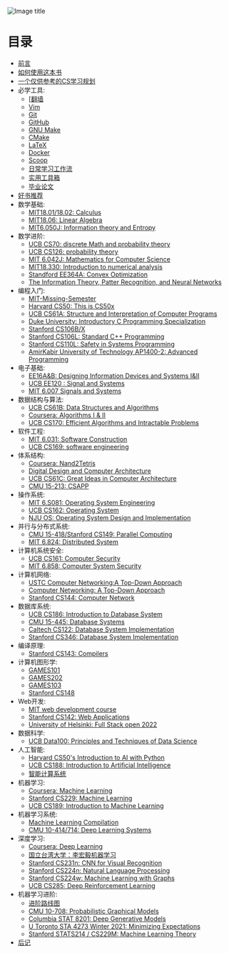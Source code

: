 ![Image title](https://comsci1024.github.io/cs-self-learning/images/title.png)

# 目录

  - [前言](前言)
  - [如何使用这本书](使用指南)
  - [一个仅供参考的CS学习规划](CS学习规划)
  - 必学工具:
      - [[翻墙](必学工具/翻墙.md)
      - [Vim](必学工具/Vim)
      - [Git](必学工具/Git)
      - [GitHub](必学工具/GitHub)
      - [GNU Make](必学工具/GNU_Make)
      - [CMake](必学工具/CMake)
      - [LaTeX](必学工具/LaTeX)
      - [Docker](必学工具/Docker)
      - [Scoop](必学工具/Scoop)
      - [日常学习工作流](必学工具/workflow)
      - [实用工具箱](必学工具/tools)
      - [毕业论文](必学工具/thesis)
  - [好书推荐](好书推荐)
  - 数学基础:
      - [MIT18.01/18.02: Calculus](数学基础/MITmaths)
      - [MIT18.06: Linear Algebra](数学基础/MITLA)
      - [MIT6.050J: Information theory and Entropy](数学基础/information)
  - 数学进阶:
      - [UCB CS70: discrete Math and probability theory](数学进阶/CS70)
      - [UCB CS126: probability theory](数学进阶/CS126)
      - [MIT 6.042J: Mathematics for Computer Science](数学进阶/6.042J)
      - [MIT18.330: Introduction to numerical analysis](数学进阶/numerical)
      - [Standford EE364A: Convex Optimization](数学进阶/convex)
      - [The Information Theory, Patter Recognition, and Neural Networks](数学进阶/The_Information_Theory_Pattern_Recognition_and_Neural_Networks)
  - 编程入门:
      - [MIT-Missing-Semester](编程入门/MIT-Missing-Semester)
      - [Harvard CS50: This is CS50x](编程入门/CS50)
      - [UCB CS61A: Structure and Interpretation of Computer Programs](编程入门/CS61A)
      - [Duke University: Introductory C Programming Specialization](编程入门/Duke-Coursera-Intro-C)
      - [Stanford CS106B/X](编程入门/CS106B_CS106X)
      - [Stanford CS106L: Standard C++ Programming](编程入门/CS106L)
      - [Stanford CS110L: Safety in Systems Programming](编程入门/CS110L)
      - [AmirKabir University of Technology AP1400-2: Advanced Programming](编程入门/AUT1400)
  - 电子基础:
      - [EE16A&B: Designing Information Devices and Systems I&II](电子基础/EE16)
      - [UCB EE120 : Signal and Systems](电子基础/signal)
      - [MIT 6.007 Signals and Systems](电子基础/Signals_and_Systems_AVO)
  - 数据结构与算法:
      - [UCB CS61B: Data Structures and Algorithms](数据结构与算法/CS61B)
      - [Coursera: Algorithms I & II](数据结构与算法/Algo)
      - [UCB CS170: Efficient Algorithms and Intractable Problems](数据结构与算法/CS170)
  - 软件工程:
      - [MIT 6.031: Software Construction](软件工程/6031)
      - [UCB CS169: software engineering](软件工程/CS169)
  - 体系结构:
      - [Coursera: Nand2Tetris](体系结构/N2T)
      - [Digital Design and Computer Architecture](体系结构/DDCA)
      - [UCB CS61C: Great Ideas in Computer Architecture](体系结构/CS61C)
      - [CMU 15-213: CSAPP](体系结构/CSAPP)
  - 操作系统:
      - [MIT 6.S081: Operating System Engineering](操作系统/MIT6.S081)
      - [UCB CS162: Operating System](操作系统/CS162)
      - [NJU OS: Operating System Design and Implementation](操作系统/NJUOS)
  - 并行与分布式系统:
      - [CMU 15-418/Stanford CS149: Parallel Computing](并行与分布式系统/CS149)
      - [MIT 6.824: Distributed System](并行与分布式系统/MIT6.824)
  - 计算机系统安全:
      - [UCB CS161: Computer Security](系统安全/CS161)
      - [MIT 6.858: Computer System Security](系统安全/MIT6.858)
  - 计算机网络:
      - [USTC Computer Networking:A Top-Down Approach](计算机网络/topdown_ustc)
      - [Computer Networking: A Top-Down Approach](计算机网络/topdown)
      - [Stanford CS144: Computer Network](计算机网络/CS144)
  - 数据库系统:
      - [UCB CS186: Introduction to Database System](数据库系统/CS186)
      - [CMU 15-445: Database Systems](数据库系统/15445)
      - [Caltech CS122: Database System Implementation](数据库系统/CS122)
      - [Stanford CS346: Database System Implementation](数据库系统/CS346)
  - 编译原理:
      - [Stanford CS143: Compilers](编译原理/CS143)
  - 计算机图形学:
      - [GAMES101](计算机图形学/GAMES101)
      - [GAMES202](计算机图形学/GAMES202)
      - [GAMES103](计算机图形学/GAMES103)
      - [Stanford CS148](计算机图形学/CS148)
  - Web开发:
      - [MIT web development course](Web开发/mitweb)
      - [Stanford CS142: Web Applications](Web开发/CS142)
      - [University of Helsinki: Full Stack open 2022](Web开发/fullstackopen)
  - 数据科学:
      - [UCB Data100: Principles and Techniques of Data Science](数据科学/Data100)
  - 人工智能:
      - [Harvard CS50's Introduction to AI with Python](人工智能/CS50)
      - [UCB CS188: Introduction to Artificial Intelligence](人工智能/CS188)
      - [智能计算系统](人工智能/CYJ)
  - 机器学习:
      - [Coursera: Machine Learning](机器学习/ML)
      - [Stanford CS229: Machine Learning](机器学习/CS229)
      - [UCB CS189: Introduction to Machine Learning](机器学习/CS189)
  - 机器学习系统:
      - [Machine Learning Compilation](机器学习系统/MLC)
      - [CMU 10-414/714: Deep Learning Systems](机器学习系统/CMU10-414)
  - 深度学习:
      - [Coursera: Deep Learning](深度学习/CS230)
      - [国立台湾大学：李宏毅机器学习](深度学习/LHY)
      - [Stanford CS231n: CNN for Visual Recognition](深度学习/CS231)
      - [Stanford CS224n: Natural Language Processing](深度学习/CS224n)
      - [Stanford CS224w: Machine Learning with Graphs](深度学习/CS224w)
      - [UCB CS285: Deep Reinforcement Learning](深度学习/CS285)
  - 机器学习进阶:
      - [进阶路线图](机器学习进阶/roadmap)
      - [CMU 10-708: Probabilistic Graphical Models](机器学习进阶/CMU10-708)
      - [Columbia STAT 8201: Deep Generative Models](机器学习进阶/STAT8201)
      - [U Toronto STA 4273 Winter 2021: Minimizing Expectations](机器学习进阶/STA4273)
      - [Stanford STATS214 / CS229M: Machine Learning Theory](机器学习进阶/CS229M)
  - [后记](后记)